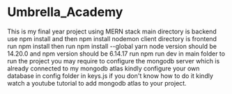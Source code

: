 # Umbrella_Academy
This is my final year project using MERN stack
main directory is backend use npm install and then npm install nodemon 
client directory is frontend run npm install then run npm install --global yarn
node version should be 14.20.0 and npm version should be 6.14.17
run npm run dev in main folder to run the project
you may require to configure the mongodb server which is already connected to my mongodb atlas kindly configure your own database in config folder in keys.js if you don't know how to do it kindly watch a youtube tutorial to add mongodb atlas to your project.
